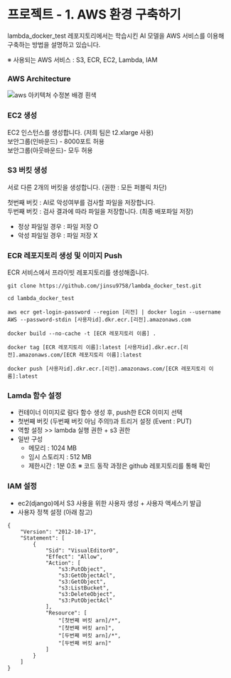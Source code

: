 
# 프로젝트 - 1. AWS 환경 구축하기
lambda_docker_test 레포지토리에서는 학습시킨 AI 모델을 AWS 서비스를 이용해 구축하는 방법을 설명하고 있습니다.

※ 사용되는 AWS 서비스 : S3, ECR, EC2, Lambda, IAM

### AWS Architecture
![aws 아키텍쳐 수정본 배경 흰색](https://github.com/user-attachments/assets/f0b2e589-ebf8-47ce-83a4-cb14d3855006)

### EC2 생성
EC2 인스턴스를 생성합니다. (저희 팀은 t2.xlarge 사용)  
보안그룹(인바운드) - 8000포트 허용  
보안그룹(아웃바운드)- 모두 허용

### S3 버킷 생성
서로 다른 2개의 버킷을 생성합니다. (권한 : 모든 퍼블릭 차단)

첫번째 버킷 : AI로 악성여부를 검사할 파일을 저장합니다.  
두번째 버킷 : 검사 결과에 따라 파일을 저장합니다. (최종 배포파일 저장)
- 정상 파일일 경우 : 파일 저장 O
- 악성 파일일 경우 : 파일 저장 X

### ECR 레포지토리 생성 및 이미지 Push
ECR 서비스에서 프라이빗 레포지토리를 생성해줍니다.
```
git clone https://github.com/jinsu9758/lambda_docker_test.git

cd lambda_docker_test

aws ecr get-login-password --region [리전] | docker login --username AWS --password-stdin [사용자id].dkr.ecr.[리전].amazonaws.com

docker build --no-cache -t [ECR 레포지토리 이름] .

docker tag [ECR 레포지토리 이름]:latest [사용자id].dkr.ecr.[리전].amazonaws.com/[ECR 레포지토리 이름]:latest

docker push [사용자id].dkr.ecr.[리전].amazonaws.com/[ECR 레포지토리 이름]:latest
```
### Lamda 함수 설정
- 컨테이너 이미지로 람다 함수 생성 후, push한 ECR 이미지 선택
- 첫번째 버킷 (두번째 버킷 아님 주의!)과 트리거 설정 (Event : PUT)
- 역할 설정 >> lambda 실행 권한 + s3 권한
- 일반 구성
    - 메모리 : 1024 MB
    - 임시 스토리지 : 512 MB
    - 제한시간 : 1분 0초
※ 코드 동작 과정은 github 레포지토리를 통해 확인

### IAM 설정
- ec2(django)에서 S3 사용을 위한 사용자 생성 + 사용자 액세스키 발급
- 사용자 정책 설정 (아래 참고)
```
{
    "Version": "2012-10-17",
    "Statement": [
        {
            "Sid": "VisualEditor0",
            "Effect": "Allow",
            "Action": [
                "s3:PutObject",
                "s3:GetObjectAcl",
                "s3:GetObject",
                "s3:ListBucket",
                "s3:DeleteObject",
                "s3:PutObjectAcl"
            ],
            "Resource": [
                "[첫번째 버킷 arn]/*",
                "[첫번째 버킷 arn]",
                "[두번째 버킷 arn]/*",
                "[두번째 버킷 arn]"
            ]
        }
    ]
}
```





